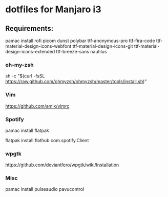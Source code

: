 # dotfiles for Manjaro i3


## Requirements:


pamac install rofi picom dunst polybar ttf-anonymous-pro ttf-fira-code ttf-material-design-icons-webfont ttf-material-design-icons-git ttf-material-design-icons-extended ttf-breeze-sans nautilus


### oh-my-zsh

sh -c "$(curl -fsSL https://raw.github.com/ohmyzsh/ohmyzsh/master/tools/install.sh)"


### Vim

https://github.com/amix/vimrc


### Spotify
pamac install flatpak

flatpak install flathub com.spotify.Client


### wpgtk

https://github.com/deviantfero/wpgtk/wiki/Installation


### Misc
pamac install pulseaudio pavucontrol

